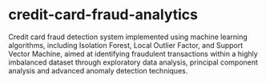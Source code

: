 # credit-card-fraud-analytics
Credit card fraud detection system implemented using machine learning algorithms, including Isolation Forest, Local Outlier Factor, and Support Vector Machine, aimed at identifying fraudulent transactions within a highly imbalanced dataset through exploratory data analysis, principal component analysis and advanced anomaly detection techniques.
